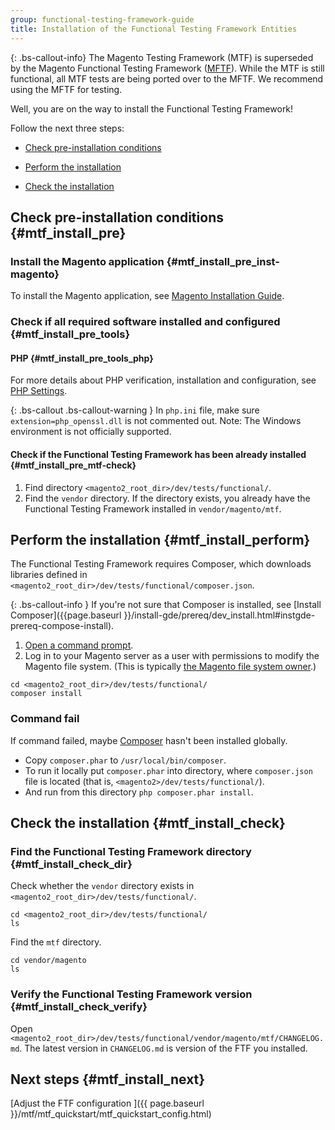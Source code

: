 ```yaml
---
group: functional-testing-framework-guide
title: Installation of the Functional Testing Framework Entities
---
```


{: .bs-callout-info}
The Magento Testing Framework (MTF) is superseded by the Magento Functional Testing Framework ([MFTF][]).
While the MTF is still functional, all MTF tests are being ported over to the MFTF. We recommend using the MFTF for testing.

Well, you are on the way to install the Functional Testing Framework!

Follow the next three steps:

- <a href="#mtf_install_pre">Check pre-installation conditions</a>

- <a href="#mtf_install_perform">Perform the installation</a>

- <a href="#mtf_install_check">Check the installation</a>

## Check pre-installation conditions {#mtf_install_pre}

### Install the Magento application {#mtf_install_pre_inst-magento}

To install the Magento application, see <a href="{{page.baseurl }}/install-gde/bk-install-guide.html">Magento Installation Guide</a>.

### Check if all required software installed and configured {#mtf_install_pre_tools}

#### PHP {#mtf_install_pre_tools_php}

For more details about PHP verification, installation and configuration, see <a href="{{ page.baseurl }}/install-gde/prereq/php-settings.html">PHP Settings</a>.

{: .bs-callout .bs-callout-warning }
In `php.ini` file, make sure `extension=php_openssl.dll` is not commented out. Note: The Windows environment is not officially supported.

#### Check if the Functional Testing Framework has been already installed {#mtf_install_pre_mtf-check}

1. Find directory `<magento2_root_dir>/dev/tests/functional/`.
1. Find the `vendor` directory. If the directory exists, you already have the Functional Testing Framework installed in `vendor/magento/mtf`.

## Perform the installation {#mtf_install_perform}

The Functional Testing Framework requires Composer, which downloads libraries defined in `<magento2_root_dir>/dev/tests/functional/composer.json`.

{: .bs-callout-info }
If you're not sure that Composer is installed, see [Install Composer]({{page.baseurl }}/install-gde/prereq/dev_install.html#instgde-prereq-compose-install).

1.    <a href="{{page.baseurl }}/install-gde/basics/basics_login.html">Open a command prompt</a>.
1.    Log in to your Magento server as a user with permissions to modify the Magento file system. (This is typically <a href="{{page.baseurl }}/install-gde/prereq/apache-user.html">the Magento file system owner</a>.)

    cd <magento2_root_dir>/dev/tests/functional/
    composer install

### Command fail

If command failed, maybe [Composer](https://getcomposer.org) hasn't been installed globally.

* Copy `composer.phar` to `/usr/local/bin/composer`.
* To run it locally put `composer.phar` into directory, where `composer.json` file is located (that is, `<magento2>/dev/tests/functional/`).
* And run from this directory `php composer.phar install`.

## Check the installation {#mtf_install_check}

### Find the Functional Testing Framework directory {#mtf_install_check_dir}

Check whether the `vendor` directory exists in `<magento2_root_dir>/dev/tests/functional/`.

    cd <magento2_root_dir>/dev/tests/functional/
    ls

Find the `mtf` directory.

    cd vendor/magento
    ls

### Verify the Functional Testing Framework version {#mtf_install_check_verify}

Open `<magento2_root_dir>/dev/tests/functional/vendor/magento/mtf/CHANGELOG.md`. The latest version in `CHANGELOG.md` is version of the FTF you installed.

## Next steps {#mtf_install_next}

[Adjust the FTF configuration ]({{ page.baseurl }}/mtf/mtf_quickstart/mtf_quickstart_config.html)

[MFTF]: https://devdocs.magento.com/mftf/docs/introduction.html
